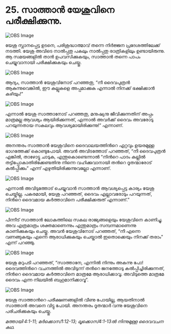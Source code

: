 # 25.  സാത്താന്‍ യേശുവിനെ പരീക്ഷിക്കുന്നു.

![OBS Image](https://cdn.door43.org/obs/jpg/360px/obs-en-25-01.jpg)

യേശു സ്നാനപ്പെട്ട ഉടനെ, പരിശുദ്ധാത്മാവ് തന്നെ നിര്‍ജ്ജന പ്രദേശത്തിലേക്ക് നടത്തി. യേശു അവിടെ നാല്‍പ്പതു പകലും നാല്‍പ്പതു രാത്രികളിലും ഉണ്ടായിരുന്നു. ആ സമയങ്ങളില്‍ താന്‍ ഉപവസിക്കുകയും, സാത്താന്‍ തന്നെ പാപം ചെയ്യുവാനായി പരീക്ഷിക്കുകയും ചെയ്തു.

![OBS Image](https://cdn.door43.org/obs/jpg/360px/obs-en-25-02.jpg)

ആദ്യം, സാത്താന്‍ യേശുവിനോട് പറഞ്ഞതു, “നീ ദൈവപുത്രന്‍ ആകുന്നുവെങ്കില്‍, ഈ കല്ലുകളെ അപ്പമാക്കുക എന്നാല്‍ നിനക്ക് ഭക്ഷിക്കാന്‍ കഴിയും!” 

![OBS Image](https://cdn.door43.org/obs/jpg/360px/obs-en-25-03.jpg)

എന്നാല്‍ യേശു സാത്താനോട് പറഞ്ഞതു, മനുഷ്യനു ജീവിക്കുന്നതിന്  അപ്പം മാത്രമല്ല ആവശ്യം ആയിരിക്കുന്നത്, എന്നാല്‍  അവര്‍ക്ക് ദൈവം അവരോടു പറയുന്നതായ സകലവും  ആവശ്യമായിരിക്കുന്നു!” എന്നാണ്. 

![OBS Image](https://cdn.door43.org/obs/jpg/360px/obs-en-25-04.jpg)

അനന്തരം സാത്താന്‍ യേശുവിനെ ദൈവാലയത്തിന്‍റെ ഏറ്റവും ഉയരമുള്ള ഭാഗത്തേക്ക് കൊണ്ടുപോയി. അവന്‍ അവിടത്തോട് പറഞ്ഞത്, “നീ ദൈവപുത്രന്‍ എങ്കില്‍, താഴോട്ടു ചാടുക, എന്തുകൊണ്ടെന്നാല്‍ “നിന്‍റെ പാദം കല്ലില്‍ തട്ടിപ്പോകാതിരിക്കേണ്ടതിനു നിന്നെ വഹിക്കുവാനായി തന്‍റെ ദൂതന്മാരോട് കല്‍പ്പിക്കും” എന്ന് എഴുതിയിരിക്കുന്നുവല്ലോ എന്നാണ്. 

![OBS Image](https://cdn.door43.org/obs/jpg/360px/obs-en-25-05.jpg)

എന്നാല്‍ അവിടുത്തോട്‌ ചെയ്യുവാന്‍ സാത്താന്‍ ആവശ്യപ്പെട്ട കാര്യം യേശു ചെയ്തില്ല. പകരമായി, യേശു പറഞ്ഞത്, ദൈവം എല്ലാവരോടും പറയുന്നത്, നിന്‍റെ ദൈവമായ കര്‍ത്താവിനെ പരീക്ഷിക്കരുത് എന്നാണ്.”

![OBS Image](https://cdn.door43.org/obs/jpg/360px/obs-en-25-06.jpg)

പിന്നീട് സാത്താന്‍ ലോകത്തിലെ സകല രാജ്യങ്ങളെയും യേശുവിനെ കാണിച്ചു. അവ എത്രമാത്രം ശക്തമാണെന്നും എന്തുമാത്രം സമ്പന്നമാണെന്നു കാണിക്കുകയും ചെയ്തു. അവന്‍ യേശുവിനോട് പറഞ്ഞത്, “നീ എന്നെ വണങ്ങുകയും എന്നെ ആരാധിക്കുകയും ചെയ്താല്‍ ഇതൊക്കെയും നിനക്ക് തരാം” എന്ന് പറഞ്ഞു.

![OBS Image](https://cdn.door43.org/obs/jpg/360px/obs-en-25-07.jpg)

യേശു മറുപടി പറഞ്ഞത്, “സാത്താനേ, എന്നില്‍ നിന്നും അകന്നു പോ! ദൈവത്തിന്‍റെ വചനത്തില്‍ അവിടുന്ന് തന്‍റെ ജനത്തോടു കല്‍പ്പിച്ചിരിക്കുന്നത്, നിന്‍റെ ദൈവമായ കര്‍ത്താവിനെ മാത്രമേ ആരാധിക്കാവൂ. അവിടുത്തെ മാത്രമേ ദൈവം എന്ന നിലയില്‍ ബഹുമാനിക്കാവൂ”.

![OBS Image](https://cdn.door43.org/obs/jpg/360px/obs-en-25-08.jpg)

യേശു സാത്താന്‍റെ പരീക്ഷണങ്ങളില്‍ വീണു പോയില്ല, ആയതിനാല്‍ സാത്താന്‍ അവനെ വിട്ടു പോയി. അനന്തരം ദൂതന്മാര്‍ വന്നു യേശുവിനെ പരിചരിക്കുകയും ചെയ്തു. 

_മത്തായി 4:1-11; മര്‍ക്കൊസ്1:12-13; ലൂക്കൊസ്4:1-13ല്‍ നിന്നുമുള്ള ദൈവവചന കഥ._

